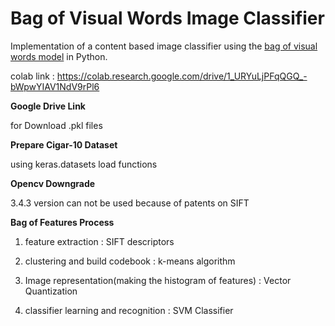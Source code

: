 # Bag of Visual Words Image Classifier

Implementation of a content based image classifier using the [bag of visual words model](https://en.wikipedia.org/wiki/Bag-of-words_model_in_computer_vision) in Python.

colab link : https://colab.research.google.com/drive/1_URYuLjPFqQGQ_-bWpwYIAV1NdV9rPl6

**Google Drive Link**

for Download .pkl files

**Prepare Cigar-10 Dataset**

using keras.datasets load functions

**Opencv Downgrade** 

3.4.3 version can not be used because of patents on SIFT

**Bag of Features Process** 

1. feature extraction : SIFT descriptors 

2. clustering and build codebook : k-means algorithm 

3. Image representation(making the histogram of features) : Vector Quantization 

4. classifier learning and recognition : SVM Classifier